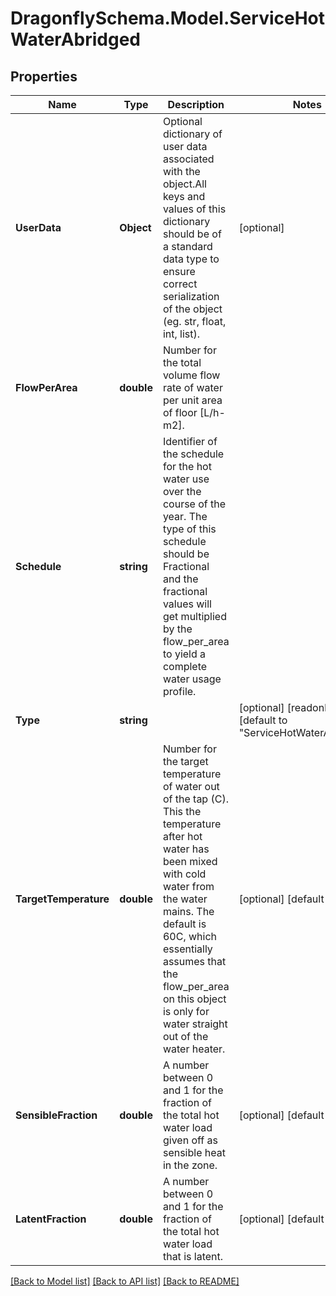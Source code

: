 
# DragonflySchema.Model.ServiceHotWaterAbridged

## Properties

Name | Type | Description | Notes
------------ | ------------- | ------------- | -------------
**UserData** | **Object** | Optional dictionary of user data associated with the object.All keys and values of this dictionary should be of a standard data type to ensure correct serialization of the object (eg. str, float, int, list). | [optional] 
**FlowPerArea** | **double** | Number for the total volume flow rate of water per unit area of floor [L/h-m2]. | 
**Schedule** | **string** | Identifier of the schedule for the hot water use over the course of the year. The type of this schedule should be Fractional and the fractional values will get multiplied by the flow_per_area to yield a complete water usage profile. | 
**Type** | **string** |  | [optional] [readonly] [default to "ServiceHotWaterAbridged"]
**TargetTemperature** | **double** | Number for the target temperature of water out of the tap (C). This the temperature after hot water has been mixed with cold water from the water mains. The default is 60C, which essentially assumes that the flow_per_area on this object is only for water straight out of the water heater. | [optional] [default to 60D]
**SensibleFraction** | **double** | A number between 0 and 1 for the fraction of the total hot water load given off as sensible heat in the zone. | [optional] [default to 0.2D]
**LatentFraction** | **double** | A number between 0 and 1 for the fraction of the total hot water load that is latent. | [optional] [default to 0.05D]

[[Back to Model list]](../README.md#documentation-for-models)
[[Back to API list]](../README.md#documentation-for-api-endpoints)
[[Back to README]](../README.md)

